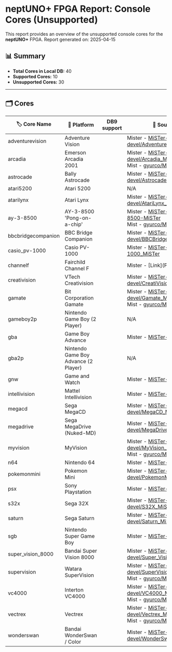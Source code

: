 # neptUNO+ FPGA Report: Console Cores (Unsupported)

This report provides an overview of the unsupported console cores for the **neptUNO+** FPGA.
Report generated on: 2025-04-15

## 📊 Summary

- **Total Cores in Local DB:** 40
- **Supported Cores:** 10
- **Unsupported Cores:** 30

---

## 🗂️ Cores

| 🏷️ **Core Name** | 📝 **Platform** | DB9 support | 🔗 **Source Code** | 🗂️ **Database** | 🗒️ **Notes** |
|-------------------|-----------------|-------------|--------------------|------------------|--------------|
| adventurevision | Adventure Vision |  | Mister - [MiSTer-devel/AdventureVision_MiSTer](https://github.com/MiSTer-devel/AdventureVision_MiSTer) | Official_Distribution_MiSTer |  |
| arcadia | Emerson Arcadia 2001 |  | Mister - [MiSTer-devel/Arcadia_MiSTer](https://github.com/MiSTer-devel/Arcadia_MiSTer)<br>Mist - [gyurco/Mist_FPGA](https://github.com/gyurco/Mist_FPGA/tree/master/Console_MiST/Emerson%20Arcadia%202001_MiST) | Official_Distribution_MiSTer |  |
| astrocade | Bally Astrocade |  | Mister - [MiSTer-devel/Astrocade_MiSTer](https://github.com/MiSTer-devel/Astrocade_MiSTer) | Official_Distribution_MiSTer |  |
| atari5200 | Atari 5200 |  | N/A | Official_Distribution_MiSTer |  |
| atarilynx | Atari Lynx |  | Mister - [MiSTer-devel/AtariLynx_MiSTer](https://github.com/MiSTer-devel/AtariLynx_MiSTer) | Official_Distribution_MiSTer |  |
| ay-3-8500 | AY-3-8500 'Pong-on-a-chip' |  | Mister - [MiSTer-devel/AY-3-8500-MiSTer](https://github.com/MiSTer-devel/AY-3-8500-MiSTer)<br>Mist - [gyurco/Mist_FPGA](https://github.com/gyurco/Mist_FPGA/tree/master/Console_MiST/APF_TV_Fun) | Official_Distribution_MiSTer |  |
| bbcbridgecompanion | BBC Bridge Companion |  | Mister - [MiSTer-devel/BBCBridgeCompanion_MiSTer](https://github.com/MiSTer-devel/BBCBridgeCompanion_MiSTer) | Official_Distribution_MiSTer |  |
| casio_pv-1000 | Casio PV-1000 |  | Mister - [MiSTer-devel/Casio_PV-1000_MiSTer](https://github.com/MiSTer-devel/Casio_PV-1000_MiSTer) | Official_Distribution_MiSTer |  |
| channelf | Fairchild Channel F |  | Mister - [Link](Fairchild Channel F) | Official_Distribution_MiSTer |  |
| creativision | VTech Creativision |  | Mister - [MiSTer-devel/CreatiVision_MiSTer](https://github.com/MiSTer-devel/CreatiVision_MiSTer) | Official_Distribution_MiSTer |  |
| gamate | Bit Corporation Gamate |  | Mister - [MiSTer-devel/Gamate_MiSTer](https://github.com/MiSTer-devel/Gamate_MiSTer)<br>Mist - [gyurco/Mist_FPGA](https://github.com/gyurco/Mist_FPGA/tree/master/Console_MiST/Gamate_MiST) | Official_Distribution_MiSTer |  |
| gameboy2p | Nintendo Game Boy (2 Player) |  | N/A | Official_Distribution_MiSTer |  |
| gba | Game Boy Advance |  | Mister - [MiSTer-devel/GBA_MiSTer](https://github.com/MiSTer-devel/GBA_MiSTer) | Official_Distribution_MiSTer |  |
| gba2p | Nintendo Game Boy Advance (2 Player) |  | N/A | Official_Distribution_MiSTer |  |
| gnw | Game and Watch |  | Mister - [MiSTer-devel/GnW_MiSTer](https://github.com/MiSTer-devel/GnW_MiSTer) | Official_Distribution_MiSTer |  |
| intellivision | Mattel Intellivision |  | Mister - [MiSTer-devel/Intv_MiSTer](https://github.com/MiSTer-devel/Intv_MiSTer) | Official_Distribution_MiSTer |  |
| megacd | Sega MegaCD |  | Mister - [MiSTer-devel/MegaCD_MiSTer](https://github.com/MiSTer-devel/MegaCD_MiSTer) | Official_Distribution_MiSTer |  |
| megadrive | Sega MegaDrive (Nuked-MD) |  | Mister - [MiSTer-devel/MegaDrive_MiSTer](https://github.com/MiSTer-devel/MegaDrive_MiSTer) | Official_Distribution_MiSTer |  |
| myvision | MyVision |  | Mister - [MiSTer-devel/MyVision_MiSTer](https://github.com/MiSTer-devel/MyVision_MiSTer)<br>Mist - [gyurco/Mist_FPGA](https://github.com/gyurco/Mist_FPGA/tree/master/Console_MiST/MyVision) | Official_Distribution_MiSTer |  |
| n64 | Nintendo 64 |  | Mister - [MiSTer-devel/N64_MiSTer](https://github.com/MiSTer-devel/N64_MiSTer) | Official_Distribution_MiSTer |  |
| pokemonmini | Pokemon Mini |  | Mister - [MiSTer-devel/PokemonMini_MiSTer](https://github.com/MiSTer-devel/PokemonMini_MiSTer) | Official_Distribution_MiSTer |  |
| psx | Sony Playstation |  | Mister - [MiSTer-devel/PSX_MiSTer](https://github.com/MiSTer-devel/PSX_MiSTer) | Official_Distribution_MiSTer |  |
| s32x | Sega 32X |  | Mister - [MiSTer-devel/S32X_MiSTer](https://github.com/MiSTer-devel/S32X_MiSTer) | Official_Distribution_MiSTer |  |
| saturn | Sega Saturn |  | Mister - [MiSTer-devel/Saturn_MiSTer](https://github.com/MiSTer-devel/Saturn_MiSTer) | Official_Distribution_MiSTer |  |
| sgb | Nintendo Super Game Boy |  | Mister - [MiSTer-devel/SGB_MiSTer](https://github.com/MiSTer-devel/SGB_MiSTer) | Official_Distribution_MiSTer |  |
| super_vision_8000 | Bandai Super Vision 8000 |  | Mister - [MiSTer-devel/Super_Vision_8000_MiSTer](https://github.com/MiSTer-devel/Super_Vision_8000_MiSTer) | Official_Distribution_MiSTer |  |
| supervision | Watara SuperVision |  | Mister - [MiSTer-devel/SuperVision_MiSTer](https://github.com/MiSTer-devel/SuperVision_MiSTer)<br>Mist - [gyurco/Mist_FPGA](https://github.com/gyurco/Mist_FPGA/tree/master/Console_MiST/Supervision_MiST) | Official_Distribution_MiSTer |  |
| vc4000 | Interton VC4000 |  | Mister - [MiSTer-devel/VC4000_MiSTer](https://github.com/MiSTer-devel/VC4000_MiSTer)<br>Mist - [gyurco/Mist_FPGA](https://github.com/gyurco/Mist_FPGA/tree/master/Console_MiST/Interton%20VC4000_MiST) | Official_Distribution_MiSTer |  |
| vectrex | Vectrex |  | Mister - [MiSTer-devel/Vectrex_MiSTer](https://github.com/MiSTer-devel/Vectrex_MiSTer)<br>Mist - [gyurco/Mist_FPGA](https://github.com/gyurco/Mist_FPGA/tree/master/Console_MiST/GCE%20-%20Vectrex) | Official_Distribution_MiSTer |  |
| wonderswan | Bandai WonderSwan / Color |  | Mister - [MiSTer-devel/WonderSwan_MiSTer](https://github.com/MiSTer-devel/WonderSwan_MiSTer) | Official_Distribution_MiSTer |  |